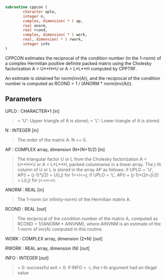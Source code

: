 ```fortran
subroutine cppcon (
        character uplo,
        integer n,
        complex, dimension( * ) ap,
        real anorm,
        real rcond,
        complex, dimension( * ) work,
        real, dimension( * ) rwork,
        integer info
)
```

CPPCON estimates the reciprocal of the condition number (in the
1-norm) of a complex Hermitian positive definite packed matrix using
the Cholesky factorization A = U\*\*H\*U or A = L\*L\*\*H computed by
CPPTRF.

An estimate is obtained for norm(inv(A)), and the reciprocal of the
condition number is computed as RCOND = 1 / (ANORM \* norm(inv(A))).

## Parameters
UPLO : CHARACTER\*1 [in]
> = 'U':  Upper triangle of A is stored;
> = 'L':  Lower triangle of A is stored.

N : INTEGER [in]
> The order of the matrix A.  N >= 0.

AP : COMPLEX array, dimension (N\*(N+1)/2) [in]
> The triangular factor U or L from the Cholesky factorization
> A = U\*\*H\*U or A = L\*L\*\*H, packed columnwise in a linear
> array.  The j-th column of U or L is stored in the array AP
> as follows:
> if UPLO = 'U', AP(i + (j-1)\*j/2) = U(i,j) for 1<=i<=j;
> if UPLO = 'L', AP(i + (j-1)\*(2n-j)/2) = L(i,j) for j<=i<=n.

ANORM : REAL [in]
> The 1-norm (or infinity-norm) of the Hermitian matrix A.

RCOND : REAL [out]
> The reciprocal of the condition number of the matrix A,
> computed as RCOND = 1/(ANORM \* AINVNM), where AINVNM is an
> estimate of the 1-norm of inv(A) computed in this routine.

WORK : COMPLEX array, dimension (2\*N) [out]

RWORK : REAL array, dimension (N) [out]

INFO : INTEGER [out]
> = 0:  successful exit
> < 0:  if INFO = -i, the i-th argument had an illegal value
